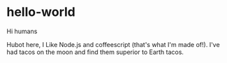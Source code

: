 # hello-world

Hi humans

Hubot here, I Like Node.js and coffeescript (that's what I'm made of!).
I've had tacos on the moon and find them superior to Earth tacos.

